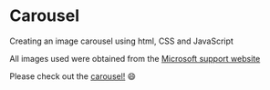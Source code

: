# Carousel
Creating an image carousel using html, CSS and JavaScript

All images used were obtained from the [Microsoft support website](https://support.microsoft.com/en-us/windows/wallpapers-5cfa0cc7-b75a-165a-467b-c95abaf5dc2a)

Please check out the [carousel!](https://m-chan.github.io/Carousel/) :smile: